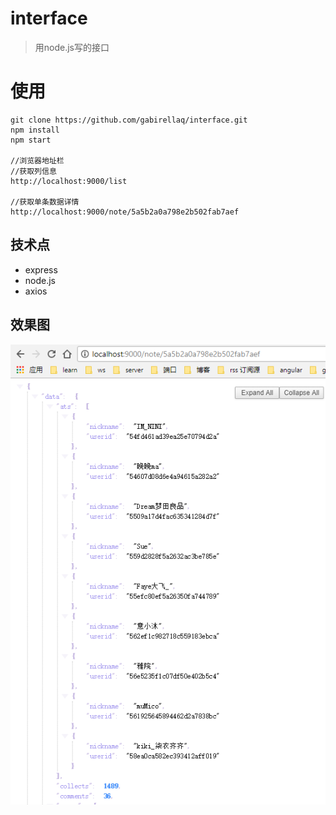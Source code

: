 # interface

> 用node.js写的接口

# 使用

```
git clone https://github.com/gabirellaq/interface.git
npm install
npm start

//浏览器地址栏
//获取列信息
http://localhost:9000/list

//获取单条数据详情
http://localhost:9000/note/5a5b2a0a798e2b502fab7aef
```

## 技术点

* express
* node.js
* axios

## 效果图
![img](./screenshots/example.png)